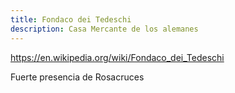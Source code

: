 ```yaml
---
title: Fondaco dei Tedeschi
description: Casa Mercante de los alemanes
---
```


https://en.wikipedia.org/wiki/Fondaco_dei_Tedeschi


Fuerte presencia de Rosacruces